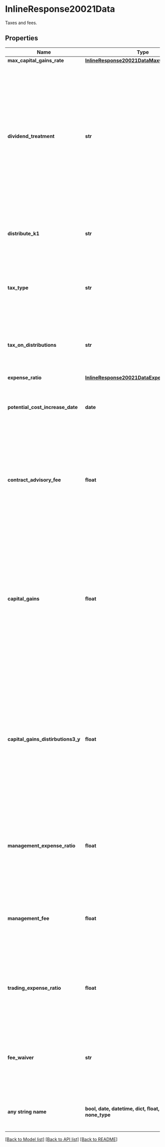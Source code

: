# InlineResponse20021Data

Taxes and fees.

## Properties
Name | Type | Description | Notes
------------ | ------------- | ------------- | -------------
**max_capital_gains_rate** | [**InlineResponse20021DataMaxCapitalGainsRate**](InlineResponse20021DataMaxCapitalGainsRate.md) |  | [optional] 
**dividend_treatment** | **str** | Describes whether dividend income received by the ETP is distributed to ETP shareholders or capitalised (reinvested) into the ETP, text and standardized value available. This data is available for all the Canada and Europe regions. | [optional] 
**distribute_k1** | **str** | Flags ETPs that distribute K-1 tax forms. This data is available for the US regions. | [optional] 
**tax_type** | **str** | Type of the tax applicable on the distribution. This data is available for the US regions. | [optional] 
**tax_on_distributions** | **str** | Tax treatment of the ETP&#39;s regular distributions. This data is available for the US regions. | [optional] 
**expense_ratio** | [**InlineResponse20021DataExpenseRatio**](InlineResponse20021DataExpenseRatio.md) |  | [optional] 
**potential_cost_increase_date** | **date** | Expiration date of any fee waivers. This data is available for the US and Canada regions. | [optional] 
**contract_advisory_fee** | **float** | The advisors fee excluding any additional costs or fees; A subset of the total expense ratio. This data is available for the Canada regions. | [optional] 
**capital_gains** | **float** | Realized capital gains or losses reported on the ETP&#39;s most recent annual or semi-annual report. Gains must generally be paid out as a distribution at year-end, while losses can be banked to offset future gains. This data is available only for the US regions. | [optional] 
**capital_gains_distirbutions3_y** | **float** | The average annual capital gains paid out to shareholders over the past 3 calendar years, measured as a percent of net asset value (NAV) on the final trading day of each previous year. This data is available for the US region only. | [optional] 
**management_expense_ratio** | **float** | Total net annual cost associated with holding the ETP, expressed as a percentage.  This data is available for the Canada regions. | [optional] 
**management_fee** | **float** | Annual fee collected by fund manager, expressed as a percentage. This data is available for the Canada region. | [optional] 
**trading_expense_ratio** | **float** | Estimated annual costs associated with trading the underlying holdings. This data is available for the Canada region. | [optional] 
**fee_waiver** | **str** | A reduction in annual ETP expenses, expressed as a percentage. This data is available for the Canada region. | [optional] 
**any string name** | **bool, date, datetime, dict, float, int, list, str, none_type** | any string name can be used but the value must be the correct type | [optional]

[[Back to Model list]](../README.md#documentation-for-models) [[Back to API list]](../README.md#documentation-for-api-endpoints) [[Back to README]](../README.md)


